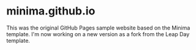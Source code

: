 # minima.github.io
This was the original GitHub Pages sample website based on the Minima template.  I'm now working on a new version as a fork from the Leap Day template.
